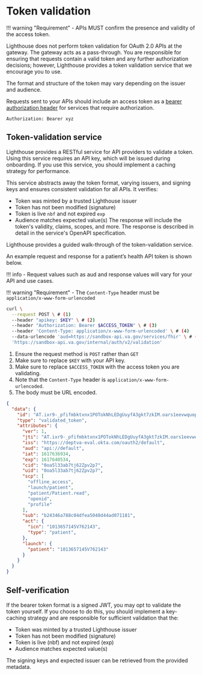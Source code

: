 # Token validation

!!! warning "Requirement"
    - APIs MUST confirm the presence and validity of the access token.

Lighthouse does not perform token validation for OAuth 2.0 APIs at the gateway. The gateway acts as a pass-through. You are responsible for ensuring that requests contain a valid token and any further authorization decisions; however, Lighthouse provides a token validation service that we encourage you to use.

The format and structure of the token may vary depending on the issuer and audience.

Requests sent to your APIs should include an access token as a [bearer authorization header](https://datatracker.ietf.org/doc/html/rfc6750#section-2.1) for services that require authorization.

```
Authorization: Bearer xyz
```

## Token-validation service

Lighthouse provides a RESTful service for API providers to validate a token. Using this service requires an API key, which will be issued during onboarding. If you use this service, you should implement a caching strategy for performance.

This service abstracts away the token format, varying issuers, and signing keys and ensures consistent validation for all APIs. It verifies:

- Token was minted by a trusted Lighthouse issuer
- Token has not been modified (signature)
- Token is live `nbf` and not expired `exp`
- Audience matches expected value(s)
The response will include the token's validity, claims, scopes, and more. The response is described in detail in the service's OpenAPI specification.

Lighthouse provides a guided walk-through of the token-validation service.

An example request and response for a patient’s health API token is shown below.

!!! info
    - Request values such as aud and response values will vary for your API and use cases.

!!! warning "Requirement"
    - The `Content-Type` header must be `application/x-www-form-urlencoded`

```bash title="Sample Request"
curl \
  --request POST \ # (1)
  --header "apikey: $KEY" \ # (2)
  --header "Authorization: Bearer $ACCESS_TOKEN" \ # (3)
  --header 'Content-Type: application/x-www-form-urlencoded' \ # (4)
  --data-urlencode 'aud=https://sandbox-api.va.gov/services/fhir' \ # (5)
  'https://sandbox-api.va.gov/internal/auth/v2/validation'
```

1. Ensure the request method is `POST` rather than `GET`
2. Make sure to replace `$KEY` with your API key.
3. Make sure to replace `$ACCESS_TOKEN` with the access token you are validating.
4. Note that the `Content-Type` header is `application/x-www-form-urlencoded`.
5. The body must be URL encoded.

```json title="Sample Response"
{
  "data": {
    "id": "AT.ixr9-_pfifmbktxnx1POTokNhLEDgUuyfA3gkt7zkIM.oars1eevwquopfhnn2p6",
    "type": "validated_token",
    "attributes": {
      "ver": 1,
      "jti": "AT.ixr9-_pfifmbktxnx1POTokNhLEDgUuyfA3gkt7zkIM.oars1eevwquopfhnn2p6",
      "iss": "https://deptva-eval.okta.com/oauth2/default",
      "aud": "api://default",
      "iat": 1617636934,
      "exp": 1617640534,
      "cid": "0oa5l33ab7tj62Zpv2p7",
      "uid": "0oa5l33ab7tj62Zpv2p7",
      "scp": [
        "offline_access",
        "launch/patient",
        "patient/Patient.read",
        "openid",
        "profile"
      ],
      "sub": "b24346a788c04dfea5048d44ad071181",
      "act": {
        "icn": "1013657145V762143",
        "type": "patient",
      },
      "launch": {
        "patient": "1013657145V762143"
      }
    }
  }
}
```

## Self-verification

If the bearer token format is a signed JWT, you may opt to validate the token yourself. If you choose to do this, you should implement a key-caching strategy and are responsible for sufficient validation that the:

- Token was minted by a trusted Lighthouse issuer
- Token has not been modified (signature)
- Token is live (nbf) and not expired (exp)
- Audience matches expected value(s)

The signing keys and expected issuer can be retrieved from the provided metadata.
